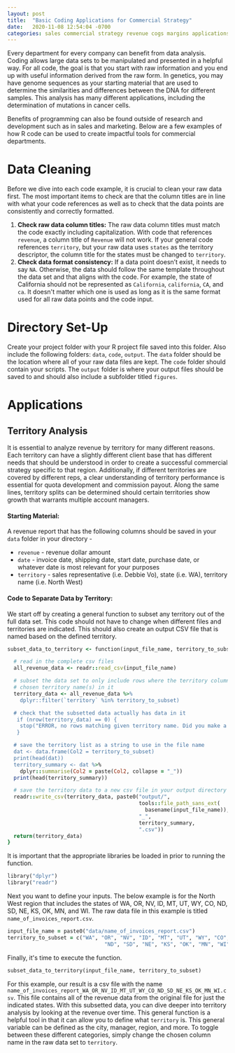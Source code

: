 ```yaml
---
layout: post
title:  "Basic Coding Applications for Commercial Strategy"
date:   2020-11-08 12:54:04 -0700
categories: sales commercial strategy revenue cogs margins applications
---
```


Every department for every company can benefit from data analysis. Coding allows large data sets to be manipulated and presented in a helpful way. For all code, the goal is that you start with raw information and you end up with useful information derived from the raw form. In genetics, you may have genome sequences as your starting material that are used to determine the similarities and differences between the DNA for different samples. This analysis has many different applications, including the determination of mutations in cancer cells.

Benefits of programming can also be found outside of research and development such as in sales and marketing. Below are a few examples of how R  code can be used to create impactful tools for commercial departments.


# Data Cleaning
Before we dive into each code example, it is crucial to clean your raw data first. The most important items to check are that the column titles are in line with what your code references as well as to check that the data points are consistently and correctly formatted.
1. **Check raw data column titles:** The raw data column titles must match the code exactly including capitalization. With code that references `revenue`, a column title of `Revenue` will not work. If your general code references `territory`, but your raw data uses `states` as the territory descriptor, the column title for the states must be changed to `territory`.
2. **Check data format consistency:** If a data point doesn’t exist, it needs to say `NA`. Otherwise, the data should follow the same template throughout the data set and that aligns with the code. For example, the state of California should not be represented as `California`, `california`, `CA`, and `ca`. It doesn't matter which one is used as long as it is the same format used for all raw data points and the code input.

# Directory Set-Up
Create your project folder with your R project file saved into this folder. Also include the following folders: `data`, `code`, `output`. The `data` folder should be the location where all of your raw data files are kept. The `code` folder should contain your scripts. The `output` folder is where your output files should be saved to and should also include a subfolder titled `figures`.

# Applications
## Territory Analysis
It is essential to analyze revenue by territory for many different reasons. Each territory can have a slightly different client base that has different needs that should be understood in order to create a successful commercial strategy specific to that region. Additionally, if different territories are covered by different reps, a clear understanding of territory performance is essential for quota development and commission payout. Along the same lines, territory splits can be determined should certain territories show growth that warrants multiple account managers.
#### Starting Material:
A revenue report that has the following columns should be saved in your `data` folder in your directory -
* `revenue` - revenue dollar amount
* `date` - invoice date, shipping date, start date, purchase date, or whatever date is most relevant for your purposes
* `territory` - sales representative (i.e. Debbie Vo), state (i.e. WA), territory name (i.e. North West)

#### Code to Separate Data by Territory:
We start off by creating a general function to subset any territory out of the full data set. This code should not have to change when different files and territories are indicated. This should also create an output CSV file that is named based on the defined territory.
```ruby
subset_data_to_territory <- function(input_file_name, territory_to_subset) {

  # read in the complete csv files
  all_revenue_data <- readr::read_csv(input_file_name)

  # subset the data set to only include rows where the territory column has the
  # chosen territory name(s) in it
  territory_data <- all_revenue_data %>%
    dplyr::filter(`territory` %in% territory_to_subset)

  # check that the subsetted data actually has data in it
   if (nrow(territory_data) == 0) {
    stop("ERROR, no rows matching given territory name. Did you make a typo?")
   }

  # save the territory list as a string to use in the file name
  dat <- data.frame(Col2 = territory_to_subset)
  print(head(dat))
  territory_summary <- dat %>%
    dplyr::summarise(Col2 = paste(Col2, collapse = "_"))
  print(head(territory_summary))

  # save the territory data to a new csv file in your output directory
  readr::write_csv(territory_data, paste0("output/",
                                          tools::file_path_sans_ext(
                                            basename(input_file_name)),
                                          "_",
                                          territory_summary,
                                          ".csv"))
  return(territory_data)
}

```
It is important that the appropriate libraries be loaded in prior to running the function.
```ruby
library("dplyr")
library("readr")
```
Next you want to define your inputs. The below example is for the North West region that includes the states of WA, OR, NV, ID, MT, UT, WY, CO, ND, SD, NE, KS, OK, MN, and WI. The raw data file in this example is titled `name_of_invoices_report.csv`.
```ruby
input_file_name = paste0("data/name_of_invoices_report.csv")
territory_to_subset = c("WA", "OR", "NV", "ID", "MT", "UT", "WY", "CO",
                               "ND", "SD", "NE", "KS", "OK", "MN", "WI")
```
Finally, it's time to execute the function.
```ruby
subset_data_to_territory(input_file_name, territory_to_subset)

```
For this example, our result is a csv file with the name `name_of_invoices_report_WA_OR_NV_ID_MT_UT_WY_CO_ND_SD_NE_KS_OK_MN_WI.csv`. This file contains all of the revenue data from the original file for just the indicated states. With this subsetted data, you can dive deeper into territory analysis by looking at the revenue over time. This general function is a helpful tool in that it can allow you to define what `territory` is. This general variable can be defined as the city, manager, region, and more. To toggle between these different categories, simply change the chosen column name in the raw data set to `territory`.
